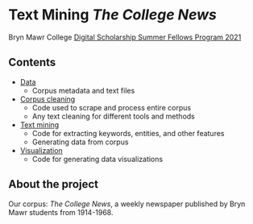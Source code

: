 # Text Mining *The College News*

Bryn Mawr College [Digital Scholarship Summer Fellows Program 2021](https://digbmc.github.io/dssf-2021/)


## Contents

- [Data](/tree/main/data)
  - Corpus metadata and text files
- [Corpus cleaning](/tree/main/corpus-cleaning)
  - Code used to scrape and process entire corpus
  - Any text cleaning for different tools and methods
- [Text mining](/tree/main/text-mining)
  - Code for extracting keywords, entities, and other features
  - Generating data from corpus
- [Visualization](/tree/main/visualization)
  - Code for generating data visualizations

## About the project

Our corpus: *The College News*, a weekly newspaper published by Bryn Mawr students from 1914-1968.